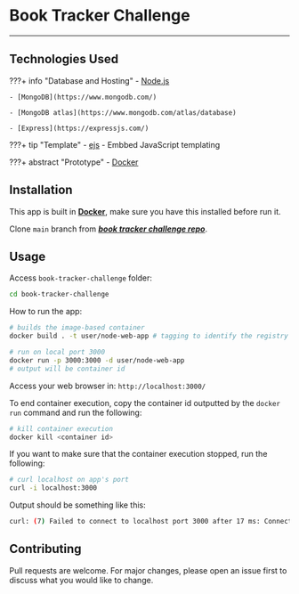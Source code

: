 # Book Tracker Challenge

---

## Technologies Used

???+ info "Database and Hosting"
    - [Node.js](https://nodejs.org/en/)

    - [MongoDB](https://www.mongodb.com/)

    - [MongoDB atlas](https://www.mongodb.com/atlas/database)

    - [Express](https://expressjs.com/)

???+ tip "Template"
    - [ejs](https://ejs.co/) - Embbed JavaScript templating

???+ abstract "Prototype"
    - [Docker](https://www.docker.com/)

## Installation

This app is built in **[Docker](https://www.docker.com/products/docker-desktop/)**, make sure you have this installed before run it.

Clone `main` branch from **[***book tracker challenge repo***](https://github.com/joaohb07/book-tracker-challenge)**.

## Usage

Access `book-tracker-challenge` folder:

```bash
cd book-tracker-challenge
```

How to run the app:

```bash title="Build App's Image"
# builds the image-based container
docker build . -t user/node-web-app # tagging to identify the registry
```

```bash title="Run Container's App"
# run on local port 3000
docker run -p 3000:3000 -d user/node-web-app
# output will be container id
```

Access your web browser in: `http://localhost:3000/`

To end container execution, copy the container id outputted by the `docker run` command and run the following:

```bash title="Kill Container"
# kill container execution
docker kill <container id>
```

If you want to make sure that the container execution stopped, run the following:

```bash title="Curl App"
# curl localhost on app's port
curl -i localhost:3000
```

Output should be something like this:

```bash title="Curl Output"
curl: (7) Failed to connect to localhost port 3000 after 17 ms: Connection refused
```

## Contributing

Pull requests are welcome. For major changes, please open an issue first to discuss what you would like to change.
